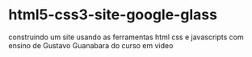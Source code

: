 # html5-css3-site-google-glass
 construindo um site usando  as ferramentas html css e javascripts com ensino de Gustavo Guanabara do curso em video
